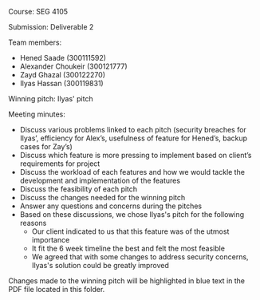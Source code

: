 Course: SEG 4105

Submission: Deliverable 2

Team members: 
* Hened Saade (300111592)
* Alexander Choukeir (300121777)
* Zayd Ghazal (300122270)
* Ilyas Hassan (300119831)

Winning pitch: Ilyas' pitch

Meeting minutes:
* Discuss various problems linked to each pitch (security breaches for Ilyas’, efficiency for Alex’s, usefulness of feature for Hened’s, backup cases for Zay’s)
* Discuss which feature is more pressing to implement based on client’s requirements for project
* Discuss the workload of each features and how we would tackle the development and implementation of the features
* Discuss the feasibility of each pitch
* Discuss the changes needed for the winning pitch
* Answer any questions and concerns during the pitches
* Based on these discussions, we chose Ilyas's pitch for the following reasons
    * Our client indicated to us that this feature was of the utmost importance
    * It fit the 6 week timeline the best and felt the most feasible
    * We agreed that with some changes to address security concerns, Ilyas's solution could be greatly improved

Changes made to the winning pitch will be highlighted in blue text in the PDF file located in this folder. 
